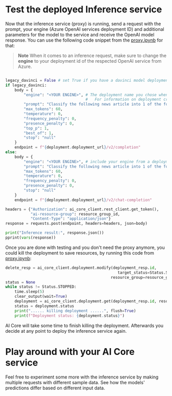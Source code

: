# Test the deployed Inference service

Now that the inference service (proxy) is running, send a request with the prompt, your engine (Azure OpenAI services deployment ID) and additional parameters for the model to the service and receive the OpenAI model response. You can use the following code snippet from the [proxy.ipynb](../../01-ai-core-azure-openai-proxy/proxy.ipynb) for that:

> **Note**
> When it comes to an inference request, make sure to change the **engine** to your deployment id of the respected OpenAI service from Azure.

```python

legacy_davinci = False # set True if you have a davinci model deployment on Azure OpenAI Services
if legacy_davinci:
    body = {
        "engine": "<YOUR ENGINE>", # The deployment name you chose when you deployed the ChatGPT or GPT-4 model.
                                   #   For information on deployment creation and name Refer article https://learn.microsoft.com/en-us/azure/cognitive-services/openai/how-to/create-resource?pivots=web-portal
        "prompt": "Classify the following news article into 1 of the following categories: categories: [Business, Tech, Politics, Sport, Entertainment]\n\nnews article: Donna Steffensen Is Cooking Up a New Kind of Perfection. The Internet’s most beloved cooking guru has a buzzy new book and a fresh new perspective:\n\nClassified category:",
        "max_tokens": 60,
        "temperature": 0,
        "frequency_penalty": 0,
        "presence_penalty": 0,
        "top_p": 1,
        "best_of": 1,
        "stop": "null"
    }
    endpoint = f"{deployment.deployment_url}/v2/completion"
else:
    body = {
        "engine": "<YOUR ENGINE>", # include your engine from a deployment of an Azure OpenAI services model
        "prompt": "Classify the following news article into 1 of the following categories: categories: [Business, Tech, Politics, Sport, Entertainment]\n\nnews article: Donna Steffensen Is Cooking Up a New Kind of Perfection. The Internet’s most beloved cooking guru has a buzzy new book and a fresh new perspective:\n\nClassified category:",
        "max_tokens": 60,
        "temperature": 0,
        "frequency_penalty": 0,
        "presence_penalty": 0,
        "stop": "null"
    }
    endpoint = f"{deployment.deployment_url}/v2/chat-completion"

headers = {"Authorization": ai_core_client.rest_client.get_token(),
           "ai-resource-group": resource_group_id,
           "Content-Type": "application/json"}
response = requests.post(endpoint, headers=headers, json=body)

print("Inference result:", response.json())
pprint(vars(response))
```

Once you are done with testing and you don't need the proxy anymore, you could kill the deployment to save resources, by running this code from [proxy.ipynb](../../01-ai-core-azure-openai-proxy/proxy.ipynb):

```python
delete_resp = ai_core_client.deployment.modify(deployment_resp.id,
                                                 target_status=Status.STOPPED,
                                              resource_group=resource_group_id)
status = None
while status != Status.STOPPED:
    time.sleep(5)
    clear_output(wait=True)
    deployment = ai_core_client.deployment.get(deployment_resp.id, resource_group=resource_group_id)
    status = deployment.status
    print("...... killing deployment ......", flush=True)
    print(f"Deployment status: {deployment.status}")
```

AI Core will take some time to finish killing the deployment. Afterwards you decide at any point to deploy the inference service again.

# Play around with your AI Core service

Feel free to experiment some more with the inference service by making multiple requests with different sample data. See how the models' predictions differ based on different input data.
